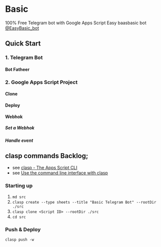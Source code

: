 # Basic 

100% Free Telegram bot with Google Apps Script
Easy baasbasic bot [@EasyBasic_bot]()

## Quick Start

### 1. Telegram Bot
 
 #### Bot Fatheer

### 2. Google Apps Script Project

 #### Clone 

 #### Deploy

 #### Webhok

  ##### Set a Webhok

  ##### Handle event

## clasp commands Backlog; 
 - see [clasp - The Apps Script CLI](https://codelabs.developers.google.com/codelabs/clasp#0)
 - see [Use the command line interface with clasp](https://developers.google.com/apps-script/guides/clasp)

### Starting up
1. `md src`
2. `clasp create --type sheets --title "Basic Telegram Bot" --rootDir ./src`
3. `clasp clone <Script ID> --rootDir ./src`
4. `cd src`

### Push & Deploy
`clasp push -w`